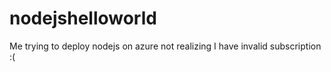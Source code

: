 # nodejshelloworld
Me trying to deploy nodejs on azure not realizing I have invalid subscription :(
